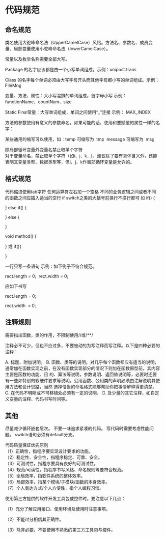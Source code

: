 # 代码规范
## 命名规范
类名使用大驼峰命名法（UpperCamelCase）风格。方法名、参数名、成员变量、局部变量使用小驼峰命名法（lowerCamelCase）。

常量以及枚举名称需要全部大写。

Package 的名字应该都是由一个小写单词组成。示例：unipost.trans

Class 的名字每个单词必须由大写字母开头而其他字母都小写的单词组成。示例：FileMng

变量、方法、属性：大小写混排的单词组成，首字母小写 示例： functionName、countNum、size

Static Final常量：大写单词组成，单词之间使用“_”连接 示例： MAX_INDEX

方法的参数使用有意义的参数命名，如果可能的话，使用和要赋值的属性一样的名字：

某些通用的缩写可以使用，如：temp 可缩写为  tmp  message 可缩写为  msg

除局部循环变量外变量名禁止取单个字符  
对于变量命名，禁止取单个字符（如i、j、k...），建议除了要有具体含义外，还能表明其变量类型、数据类型等，但i、j、k作局部循环变量是允许的。

## 格式规范
代码缩进使用tab字符
任何运算符左右加一个空格
不同的业务逻辑之间或者不同的函数之间应插入适当的空行
if switch之类的大括号前换行不换行都可
如
if() 
{

} 
else if() 
{

} 
else
{

}

void method()
{

}
或
if(){

}

一行只写一条语句
示例：如下例子不符合规范。

rect.length = 0;  rect.width = 0;

应如下书写

rect.length = 0;

rect.width  = 0;

## 注释规则
需要指出函数，类的作用，不限制使用//或/**/

注释必不可少，但也不应过多，不要被动的为写注释而写注释。以下是四种必要的注释：

A. 标题、附加说明。 B. 函数、类等的说明。对几乎每个函数都应有适当的说明，通常加在函数实现之前，在没有函数实现部分的情况下则加在函数原型前，其内容主要是函数的功能、目 的、算法等说明，参数说明、返回值说明等，必要时还要有一些如特别的软硬件要求等说明。公用函数、公用类的声明必须由注解说明其使用方法和设计思路，当然 选择恰当的命名格式能够帮助你把事情解释得更清楚。 C. 在代码不明晰或不可移植处必须有一定的说明。 D. 及少量的其它注释，如自定义变量的注释、代码书写时间等。





## 其他
尽量减少循环嵌套层次。
不要一味追求紧凑的代码。
写代码时需要考虑性能问题。
switch语句必须有default分支。


代码质量保证优先原则  
（1）正确性，指程序要实现设计要求的功能。  
（2）稳定性、安全性，指程序稳定、可靠、安全。  
（3）可测试性，指程序要具有良好的可测试性。  
（4）规范/可读性，指程序书写风格、命名规则等要符合规范。  
（5）全局效率，指软件系统的整体效率。  
（6）局部效率，指某个模块/子模块/函数的本身效率。  
（7）个人表达方式/个人方便性，指个人编程习惯。

使用第三方提供的软件开发工具包或控件时，要注意以下几点：

（1）充分了解应用接口、使用环境及使用时注意事项。

（2）不能过分相信其正确性。

（3）除非必要，不要使用不熟悉的第三方工具包与控件。

